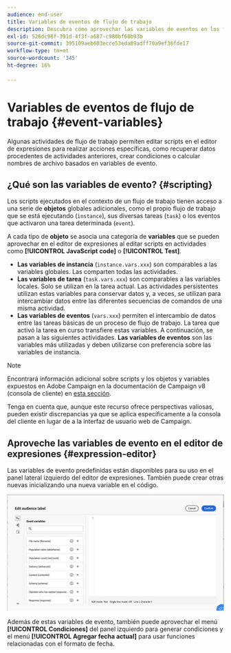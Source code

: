 ```yaml
---
audience: end-user
title: Variables de eventos de flujo de trabajo
description: Descubra cómo aprovechar las variables de eventos en los flujos de trabajo.
exl-id: 526dc98f-391d-4f3f-a687-c980bf60b93b
source-git-commit: 395109aeb603ecce53eda89adff70a9ef36fde17
workflow-type: tm+mt
source-wordcount: '345'
ht-degree: 16%

---
```


# Variables de eventos de flujo de trabajo {#event-variables}

Algunas actividades de flujo de trabajo permiten editar scripts en el editor de expresiones para realizar acciones específicas, como recuperar datos procedentes de actividades anteriores, crear condiciones o calcular nombres de archivo basados en variables de evento.

## ¿Qué son las variables de evento? {#scripting}

Los scripts ejecutados en el contexto de un flujo de trabajo tienen acceso a una serie de **objetos** globales adicionales, como el propio flujo de trabajo que se está ejecutando (`ìnstance`), sus diversas tareas (`task`) o los eventos que activaron una tarea determinada (`event`).

A cada tipo de **objeto** se asocia una categoría de **variables** que se pueden aprovechar en el editor de expresiones al editar scripts en actividades como **[!UICONTROL JavaScript code]** o **[!UICONTROL Test]**.

* **Las variables de instancia** (`instance.vars.xxx`) son comparables a las variables globales. Las comparten todas las actividades.
* **Las variables de tarea** (`task.vars.xxx`) son comparables a las variables locales. Solo se utilizan en la tarea actual. Las actividades persistentes utilizan estas variables para conservar datos y, a veces, se utilizan para intercambiar datos entre las diferentes secuencias de comandos de una misma actividad.
* **Las variables de eventos** (`vars.xxx`) permiten el intercambio de datos entre las tareas básicas de un proceso de flujo de trabajo. La tarea que activó la tarea en curso transfiere estas variables. A continuación, se pasan a las siguientes actividades. **Las variables de eventos** son las variables más utilizadas y deben utilizarse con preferencia sobre las variables de instancia.

>[!NOTE]
>
>Encontrará información adicional sobre scripts y los objetos y variables expuestos en Adobe Campaign en la documentación de Campaign v8 (consola de cliente) en [esta sección](https://experienceleague.adobe.com/en/docs/campaign/automation/workflows/advanced-management/javascript-scripts-and-templates).
>
>Tenga en cuenta que, aunque este recurso ofrece perspectivas valiosas, pueden existir discrepancias ya que se aplica específicamente a la consola del cliente en lugar de a la interfaz de usuario web de Campaign.

## Aproveche las variables de evento en el editor de expresiones {#expression-editor}

Las variables de evento predefinidas están disponibles para su uso en el panel lateral izquierdo del editor de expresiones. También puede crear otras nuevas inicializando una nueva variable en el código.

![](assets/event-variables.png)

Además de estas variables de evento, también puede aprovechar el menú **[!UICONTROL Condiciones]** del panel izquierdo para generar condiciones y el menú **[!UICONTROL Agregar fecha actual]** para usar funciones relacionadas con el formato de fecha.
